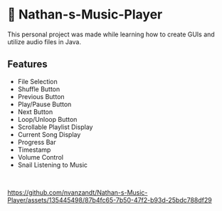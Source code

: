 # 🎵 Nathan-s-Music-Player

This personal project was made while learning how to create GUIs and utilize audio files in Java. 

## Features
- File Selection 
- Shuffle Button
- Previous Button
- Play/Pause Button
- Next Button
- Loop/Unloop Button
- Scrollable Playlist Display
- Current Song Display
- Progress Bar
- Timestamp
- Volume Control
- Snail Listening to Music

&nbsp;

https://github.com/nvanzandt/Nathan-s-Music-Player/assets/135445498/87b4fc65-7b50-47f2-b93d-25bdc788df29


